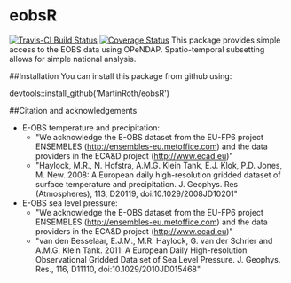 # eobsR
[![Travis-CI Build Status](https://travis-ci.org/MartinRoth/eobsR.svg?branch=master)](https://travis-ci.org/MartinRoth/eobsR)
[![Coverage Status](https://img.shields.io/codecov/c/github/MartinRoth/eobsR/master.svg)](https://codecov.io/github/MartinRoth/eobsR?branch=master)
This package provides simple access to the EOBS data using OPeNDAP. Spatio-temporal subsetting allows for simple national analysis.


##Installation
You can install this package from github using:

devtools::install_github('MartinRoth/eobsR')

##Citation and acknowledgements
* E-OBS temperature and precipitation:
  * "We acknowledge the E-OBS dataset from the EU-FP6 project ENSEMBLES (http://ensembles-eu.metoffice.com) and the data providers in the ECA&D project (http://www.ecad.eu)"
  * "Haylock, M.R., N. Hofstra, A.M.G. Klein Tank, E.J. Klok, P.D. Jones, M. New. 2008: A European daily high-resolution gridded dataset of surface temperature and precipitation. J. Geophys. Res (Atmospheres), 113, D20119, doi:10.1029/2008JD10201"
* E-OBS sea level pressure:
  * "We acknowledge the E-OBS dataset from the EU-FP6 project ENSEMBLES (http://ensembles-eu.metoffice.com) and the data providers in the ECA&D project (http://www.ecad.eu)"
  * "van den Besselaar, E.J.M., M.R. Haylock, G. van der Schrier and A.M.G. Klein Tank. 2011: A European Daily High-resolution Observational Gridded Data set of Sea Level Pressure. J. Geophys. Res., 116, D11110, doi:10.1029/2010JD015468"
